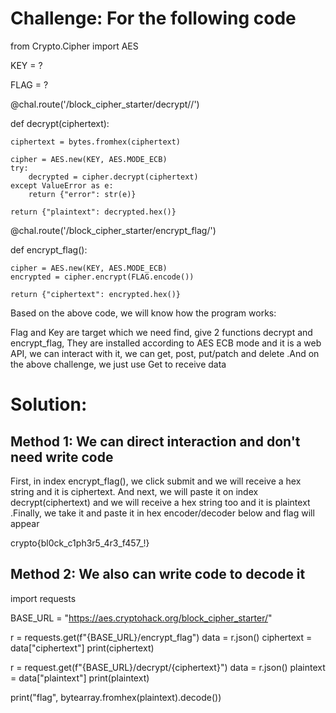 # Challenge: For the following code

from Crypto.Cipher import AES


KEY = ?

FLAG = ?


@chal.route('/block_cipher_starter/decrypt/<ciphertext>/')

def decrypt(ciphertext):

    ciphertext = bytes.fromhex(ciphertext)

    cipher = AES.new(KEY, AES.MODE_ECB)
    try:
        decrypted = cipher.decrypt(ciphertext)
    except ValueError as e:
        return {"error": str(e)}

    return {"plaintext": decrypted.hex()}


@chal.route('/block_cipher_starter/encrypt_flag/')

def encrypt_flag():

    cipher = AES.new(KEY, AES.MODE_ECB)
    encrypted = cipher.encrypt(FLAG.encode())

    return {"ciphertext": encrypted.hex()}

Based on the above code, we will know how the program works:

Flag and Key are target which we need find, give 2 functions decrypt and encrypt_flag, They are installed according to AES ECB mode and it is a web API, we can interact with it, we can get, post, put/patch and delete 
.And on the above challenge, we just use Get to receive data
# Solution: 
## Method 1: We can direct interaction and don't need write code
First, in index encrypt_flag(), we click submit and we will receive a hex string and it is ciphertext. And next, we will paste it on index decrypt(ciphertext) and we will receive a hex string too and it is plaintext 
.Finally, we take it and paste it in hex encoder/decoder below and flag will appear

crypto{bl0ck_c1ph3r5_4r3_f457_!}

## Method 2: We also can write code to decode it

import requests

BASE_URL = "https://aes.cryptohack.org/block_cipher_starter/"

r = requests.get(f"{BASE_URL}/encrypt_flag")
data = r.json()
ciphertext = data["ciphertext"]
print(ciphertext)

r = request.get(f"{BASE_URL}/decrypt/{ciphertext}")
data = r.json()
plaintext = data["plaintext"]
print(plaintext)

print("flag", bytearray.fromhex(plaintext).decode())
